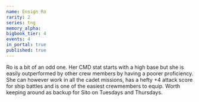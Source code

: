 ```yaml
---
name: Ensign Ro
rarity: 2
series: tng
memory_alpha:
bigbook_tier: 4
events: 4
in_portal: true
published: true
---
```


Ro is a bit of an odd one. Her CMD stat starts with a high base but she is easily outperformed by other crew members by having a poorer proficiency. She can however work in all the cadet missions, has a hefty +4 attack score for ship battles and is one of the easiest crewmembers to equip. Worth keeping around as backup for Sito on Tuesdays and Thursdays.
